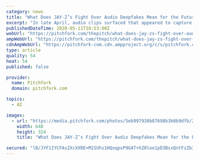 ```yaml
---
category: news
title: "What Does JAY-Z’s Fight Over Audio Deepfakes Mean for the Future of AI Music?"
excerpt: "In late April, audio clips surfaced that appeared to capture JAY-Z rapping several unexpected texts. Did you ever imagine you’d hear JAY-Z do Shakespeare’s “To Be, Or Not to Be” soliloquy from Hamlet?"
publishedDateTime: 2020-05-11T18:53:00Z
webUrl: "https://pitchfork.com/thepitch/what-does-jay-zs-fight-over-audio-deepfakes-mean-for-the-future-of-ai-music/"
ampWebUrl: "https://pitchfork.com/thepitch/what-does-jay-zs-fight-over-audio-deepfakes-mean-for-the-future-of-ai-music/amp/"
cdnAmpWebUrl: "https://pitchfork-com.cdn.ampproject.org/c/s/pitchfork.com/thepitch/what-does-jay-zs-fight-over-audio-deepfakes-mean-for-the-future-of-ai-music/amp/"
type: article
quality: 54
heat: 54
published: false

provider:
  name: Pitchfork
  domain: pitchfork.com

topics:
  - AI

images:
  - url: "https://media.pitchfork.com/photos/5eb997938b87698b3b0b9dfb/2:1/w_648/Jay%20Z%20deepfake%20copy.jpg"
    width: 648
    height: 324
    title: "What Does JAY-Z’s Fight Over Audio Deepfakes Mean for the Future of AI Music?"

secured: "lB/JYF1IYCFAsZXcXXRE+M1SUhs1HQoqpxP9GAT+hZ0loe1pD3BsxQntFzZb3xuvQB6xslfTVJBR4oDiBqQvaDtRroP+SE3yUaoUFxWqbhn6XIWIQ4iED9lMVV55Fkl+aLHmhaNGaJpuUfrf9+HuGBh505UeR98IWrWDlQ/mXVGg4N0uwnE4ys0XjhVkt3B5Vb8MSLQFZ/wq86oa/y2YbRw8q3yW6eZPu4tF48JytHy63Vv33mgfE+QnmVpGM4gBNEF/84Z472nbtDigI0M/8FY57TT3AQDZfCSu44wKq51kNrZn8X5iPeQniuVADCbcbjzGBOLiUydBL5E7YtuUNRejyLsTZyMBhxzxb4f3T6yac6tqRQ4d1QvW4yfcwI4B73uSjeNCKpx/l6aeMBs3OH4ng7jmjWYn1Z7fxUcpmOcoiJRT8vEAUJKpKL3xJvEiLTbPreS5OqL+YpIEQpApiuKYoOxtTQg70icguvfl3vA=;vZIb/CyMKfD4GWwfKcUnQQ=="
---
```


